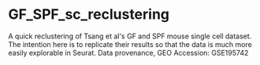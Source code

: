# GF_SPF_sc_reclustering
A quick reclustering of Tsang et al's GF and SPF mouse single cell dataset. The intention here is to replicate their results so that the data is much more easily explorable in Seurat. Data provenance, GEO Accession: GSE195742
